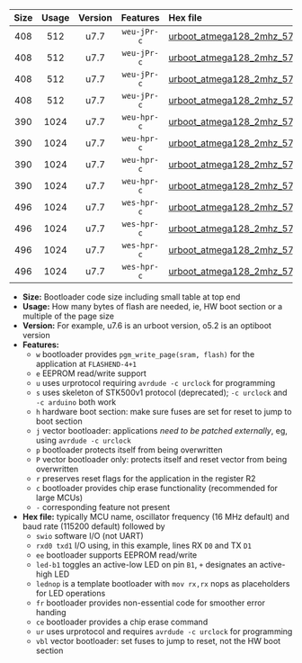 |Size|Usage|Version|Features|Hex file|
|:-:|:-:|:-:|:-:|:--|
|408|512|u7.7|`weu-jPr-c`|[urboot_atmega128_2mhz_57600bps_swio_rxd2_txd3_ee_led+b5_fr_ce_ur_vbl.hex](https://raw.githubusercontent.com/stefanrueger/urboot.hex/main/mcus/atmega128/fcpu_2mhz/57600_bps/urboot_atmega128_2mhz_57600bps_swio_rxd2_txd3_ee_led+b5_fr_ce_ur_vbl.hex)|
|408|512|u7.7|`weu-jPr-c`|[urboot_atmega128_2mhz_57600bps_swio_rxd2_txd3_ee_lednop_fr_ce_ur_vbl.hex](https://raw.githubusercontent.com/stefanrueger/urboot.hex/main/mcus/atmega128/fcpu_2mhz/57600_bps/urboot_atmega128_2mhz_57600bps_swio_rxd2_txd3_ee_lednop_fr_ce_ur_vbl.hex)|
|408|512|u7.7|`weu-jPr-c`|[urboot_atmega128_2mhz_57600bps_swio_rxe0_txe1_ee_led+b5_fr_ce_ur_vbl.hex](https://raw.githubusercontent.com/stefanrueger/urboot.hex/main/mcus/atmega128/fcpu_2mhz/57600_bps/urboot_atmega128_2mhz_57600bps_swio_rxe0_txe1_ee_led+b5_fr_ce_ur_vbl.hex)|
|408|512|u7.7|`weu-jPr-c`|[urboot_atmega128_2mhz_57600bps_swio_rxe0_txe1_ee_lednop_fr_ce_ur_vbl.hex](https://raw.githubusercontent.com/stefanrueger/urboot.hex/main/mcus/atmega128/fcpu_2mhz/57600_bps/urboot_atmega128_2mhz_57600bps_swio_rxe0_txe1_ee_lednop_fr_ce_ur_vbl.hex)|
|390|1024|u7.7|`weu-hpr-c`|[urboot_atmega128_2mhz_57600bps_swio_rxd2_txd3_ee_led+b5_fr_ce_ur.hex](https://raw.githubusercontent.com/stefanrueger/urboot.hex/main/mcus/atmega128/fcpu_2mhz/57600_bps/urboot_atmega128_2mhz_57600bps_swio_rxd2_txd3_ee_led+b5_fr_ce_ur.hex)|
|390|1024|u7.7|`weu-hpr-c`|[urboot_atmega128_2mhz_57600bps_swio_rxd2_txd3_ee_lednop_fr_ce_ur.hex](https://raw.githubusercontent.com/stefanrueger/urboot.hex/main/mcus/atmega128/fcpu_2mhz/57600_bps/urboot_atmega128_2mhz_57600bps_swio_rxd2_txd3_ee_lednop_fr_ce_ur.hex)|
|390|1024|u7.7|`weu-hpr-c`|[urboot_atmega128_2mhz_57600bps_swio_rxe0_txe1_ee_led+b5_fr_ce_ur.hex](https://raw.githubusercontent.com/stefanrueger/urboot.hex/main/mcus/atmega128/fcpu_2mhz/57600_bps/urboot_atmega128_2mhz_57600bps_swio_rxe0_txe1_ee_led+b5_fr_ce_ur.hex)|
|390|1024|u7.7|`weu-hpr-c`|[urboot_atmega128_2mhz_57600bps_swio_rxe0_txe1_ee_lednop_fr_ce_ur.hex](https://raw.githubusercontent.com/stefanrueger/urboot.hex/main/mcus/atmega128/fcpu_2mhz/57600_bps/urboot_atmega128_2mhz_57600bps_swio_rxe0_txe1_ee_lednop_fr_ce_ur.hex)|
|496|1024|u7.7|`wes-hpr-c`|[urboot_atmega128_2mhz_57600bps_swio_rxd2_txd3_ee_led+b5_fr_ce.hex](https://raw.githubusercontent.com/stefanrueger/urboot.hex/main/mcus/atmega128/fcpu_2mhz/57600_bps/urboot_atmega128_2mhz_57600bps_swio_rxd2_txd3_ee_led+b5_fr_ce.hex)|
|496|1024|u7.7|`wes-hpr-c`|[urboot_atmega128_2mhz_57600bps_swio_rxd2_txd3_ee_lednop_fr_ce.hex](https://raw.githubusercontent.com/stefanrueger/urboot.hex/main/mcus/atmega128/fcpu_2mhz/57600_bps/urboot_atmega128_2mhz_57600bps_swio_rxd2_txd3_ee_lednop_fr_ce.hex)|
|496|1024|u7.7|`wes-hpr-c`|[urboot_atmega128_2mhz_57600bps_swio_rxe0_txe1_ee_led+b5_fr_ce.hex](https://raw.githubusercontent.com/stefanrueger/urboot.hex/main/mcus/atmega128/fcpu_2mhz/57600_bps/urboot_atmega128_2mhz_57600bps_swio_rxe0_txe1_ee_led+b5_fr_ce.hex)|
|496|1024|u7.7|`wes-hpr-c`|[urboot_atmega128_2mhz_57600bps_swio_rxe0_txe1_ee_lednop_fr_ce.hex](https://raw.githubusercontent.com/stefanrueger/urboot.hex/main/mcus/atmega128/fcpu_2mhz/57600_bps/urboot_atmega128_2mhz_57600bps_swio_rxe0_txe1_ee_lednop_fr_ce.hex)|

- **Size:** Bootloader code size including small table at top end
- **Usage:** How many bytes of flash are needed, ie, HW boot section or a multiple of the page size
- **Version:** For example, u7.6 is an urboot version, o5.2 is an optiboot version
- **Features:**
  + `w` bootloader provides `pgm_write_page(sram, flash)` for the application at `FLASHEND-4+1`
  + `e` EEPROM read/write support
  + `u` uses urprotocol requiring `avrdude -c urclock` for programming
  + `s` uses skeleton of STK500v1 protocol (deprecated); `-c urclock` and `-c arduino` both work
  + `h` hardware boot section: make sure fuses are set for reset to jump to boot section
  + `j` vector bootloader: applications *need to be patched externally*, eg, using `avrdude -c urclock`
  + `p` bootloader protects itself from being overwritten
  + `P` vector bootloader only: protects itself and reset vector from being overwritten
  + `r` preserves reset flags for the application in the register R2
  + `c` bootloader provides chip erase functionality (recommended for large MCUs)
  + `-` corresponding feature not present
- **Hex file:** typically MCU name, oscillator frequency (16 MHz default) and baud rate (115200 default) followed by
  + `swio` software I/O (not UART)
  + `rxd0 txd1` I/O using, in this example, lines RX `D0` and TX `D1`
  + `ee` bootloader supports EEPROM read/write
  + `led-b1` toggles an active-low LED on pin `B1`, `+` designates an active-high LED
  + `lednop` is a template bootloader with `mov rx,rx` nops as placeholders for LED operations
  + `fr` bootloader provides non-essential code for smoother error handing
  + `ce` bootloader provides a chip erase command
  + `ur` uses urprotocol and requires `avrdude -c urclock` for programming
  + `vbl` vector bootloader: set fuses to jump to reset, not the HW boot section
